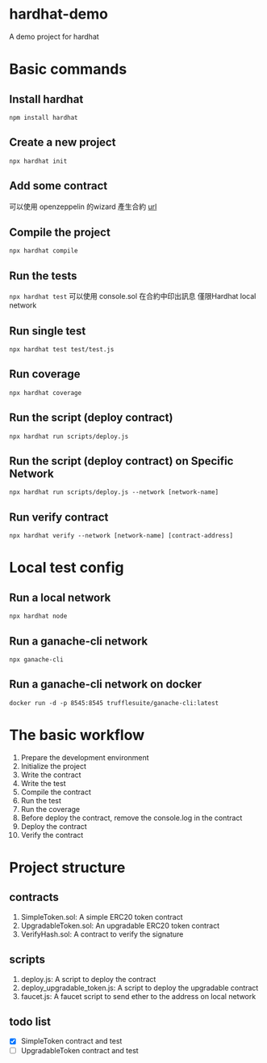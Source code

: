 # hardhat-demo
A demo project for hardhat 
# Basic commands
## Install hardhat
```npm install hardhat```
## Create a new project
```npx hardhat init```
## Add some contract
可以使用 openzeppelin 的wizard 產生合約 [url](https://www.openzeppelin.com/contracts)
## Compile the project
```npx hardhat compile```
## Run the tests
```npx hardhat test```
可以使用 console.sol 在合約中印出訊息 僅限Hardhat local network
## Run single test
```npx hardhat test test/test.js```
## Run coverage
```npx hardhat coverage```
## Run the script (deploy contract)
```npx hardhat run scripts/deploy.js```
## Run the script (deploy contract) on Specific Network
```npx hardhat run scripts/deploy.js --network [network-name]```
## Run verify contract
```npx hardhat verify --network [network-name] [contract-address]```
# Local test config
## Run a local network
```npx hardhat node```
## Run a ganache-cli network
```npx ganache-cli```
## Run a ganache-cli network on docker
```docker run -d -p 8545:8545 trufflesuite/ganache-cli:latest```
# The basic workflow
1. Prepare the development environment
2. Initialize the project 
3. Write the contract
4. Write the test
5. Compile the contract
6. Run the test
7. Run the coverage
8. Before deploy the contract, remove the console.log in the contract
9. Deploy the contract
10. Verify the contract
# Project structure
## contracts
1. SimpleToken.sol: A simple ERC20 token contract
2. UpgradableToken.sol: An upgradable ERC20 token contract
3. VerifyHash.sol: A contract to verify the signature
## scripts
1. deploy.js: A script to deploy the contract
2. deploy_upgradable_token.js: A script to deploy the upgradable contract
3. faucet.js: A faucet script to send ether to the address on local network
## todo list
- [x] SimpleToken contract and test
- [ ] UpgradableToken contract and test
